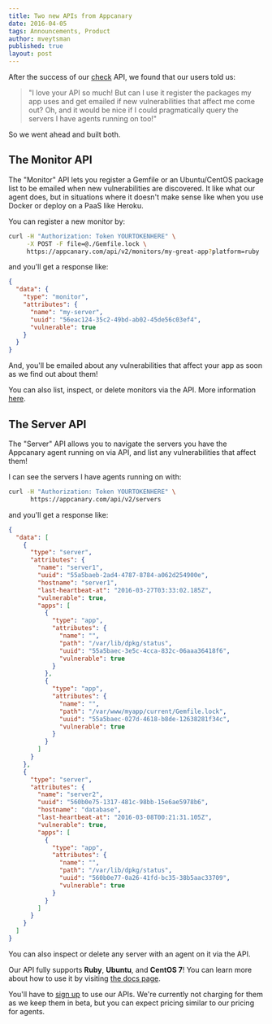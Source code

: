 ```yaml
---
title: Two new APIs from Appcanary
date: 2016-04-05
tags: Announcements, Product
author: mveytsman
published: true
layout: post
---
```


After the success of our [check](http://blog.appcanary.com/2016/new-api-centos-support.html) API, we found that our users told us:

>"I love your API so much! But can I use it register the packages my app uses and get emailed if new vulnerabilities that affect me come out? Oh, and it would be nice if I could pragmatically query the servers I have agents running on too!"

So we went ahead and built both.

## The Monitor API

The "Monitor" API lets you register a Gemfile or an Ubuntu/CentOS package list to be emailed when new vulnerabilities are discovered. It like what our agent does, but in situations where it doesn't make sense like when you use Docker or deploy on a PaaS like Heroku.

You can register a new monitor by:

```bash
curl -H "Authorization: Token YOURTOKENHERE" \
     -X POST -F file=@./Gemfile.lock \
     https://appcanary.com/api/v2/monitors/my-great-app?platform=ruby
```

and you'll get a response like:

```json
{
  "data": {
    "type": "monitor",
    "attributes": {
      "name": "my-server",
      "uuid": "56eac124-35c2-49bd-ab02-45de56c03ef4",
      "vulnerable": true
    }
  }
}
```

And, you'll be emailed about any vulnerabilities that affect your app as soon as we find out about them!

You can also list, inspect, or delete monitors via the API. More information [here](https://appcanary.com/docs#create-monitor).


## The Server API

The "Server" API allows you to navigate the servers you have the Appcanary agent running on via API, and list any vulnerabilities that affect them!

I can see the servers I have agents running on with:
```bash
curl -H "Authorization: Token YOURTOKENHERE" \
      https://appcanary.com/api/v2/servers
```

and you'll get a response like:

```json
{
  "data": [
    {
      "type": "server",
      "attributes": {
        "name": "server1",
        "uuid": "55a5baeb-2ad4-4787-8784-a062d254900e",
        "hostname": "server1",
        "last-heartbeat-at": "2016-03-27T03:33:02.185Z",
        "vulnerable": true,
        "apps": [
          {
            "type": "app",
            "attributes": {
              "name": "",
              "path": "/var/lib/dpkg/status",
              "uuid": "55a5baec-3e5c-4cca-832c-06aaa36418f6",
              "vulnerable": true
            }
          },
          {
            "type": "app",
            "attributes": {
              "name": "",
              "path": "/var/www/myapp/current/Gemfile.lock",
              "uuid": "55a5baec-027d-4618-b8de-12638281f34c",
              "vulnerable": true
            }
          }
        ]
      }
    },
    {
      "type": "server",
      "attributes": {
        "name": "server2",
        "uuid": "560b0e75-1317-481c-98bb-15e6ae5978b6",
        "hostname": "database",
        "last-heartbeat-at": "2016-03-08T00:21:31.105Z",
        "vulnerable": true,
        "apps": [
          {
            "type": "app",
            "attributes": {
              "name": "",
              "path": "/var/lib/dpkg/status",
              "uuid": "560b0e77-0a26-41fd-bc35-38b5aac33709",
              "vulnerable": true
            }
          }
        ]
      }
    }
  ]
}
```

You can also inspect or delete any server with an agent on it via the API.

Our API fully supports **Ruby**, **Ubuntu**, and **CentOS 7**! You can learn more about how to use it by visiting [the docs page](https://appcanary.com/docs).

You'll have to [sign up](https://appcanary.com/sign_up) to use our APIs. We're currently not charging for them as we keep them in beta, but you can expect pricing similar to our pricing for agents.
